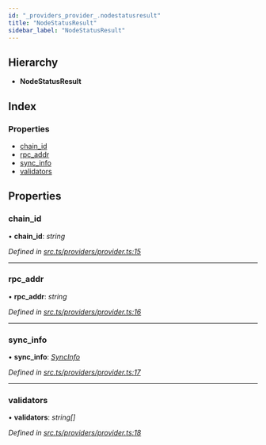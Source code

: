 ```yaml
---
id: "_providers_provider_.nodestatusresult"
title: "NodeStatusResult"
sidebar_label: "NodeStatusResult"
---
```


## Hierarchy

* **NodeStatusResult**

## Index

### Properties

* [chain_id](_providers_provider_.nodestatusresult.md#chain_id)
* [rpc_addr](_providers_provider_.nodestatusresult.md#rpc_addr)
* [sync_info](_providers_provider_.nodestatusresult.md#sync_info)
* [validators](_providers_provider_.nodestatusresult.md#validators)

## Properties

###  chain_id

• **chain_id**: *string*

*Defined in [src.ts/providers/provider.ts:15](https://github.com/nearprotocol/nearlib/blob/fe97eb6/src.ts/providers/provider.ts#L15)*

___

###  rpc_addr

• **rpc_addr**: *string*

*Defined in [src.ts/providers/provider.ts:16](https://github.com/nearprotocol/nearlib/blob/fe97eb6/src.ts/providers/provider.ts#L16)*

___

###  sync_info

• **sync_info**: *[SyncInfo](_providers_provider_.syncinfo.md)*

*Defined in [src.ts/providers/provider.ts:17](https://github.com/nearprotocol/nearlib/blob/fe97eb6/src.ts/providers/provider.ts#L17)*

___

###  validators

• **validators**: *string[]*

*Defined in [src.ts/providers/provider.ts:18](https://github.com/nearprotocol/nearlib/blob/fe97eb6/src.ts/providers/provider.ts#L18)*
